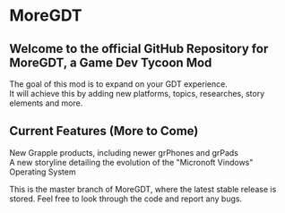 # MoreGDT
## Welcome to the official GitHub Repository for MoreGDT, a Game Dev Tycoon Mod

The goal of this mod is to expand on your GDT experience.  
It will achieve this by adding new platforms, topics, researches, story elements and more.  

## Current Features (More to Come)  
New Grapple products, including newer grPhones and grPads  
A new storyline detailing the evolution of the "Micronoft Vindows" Operating System  

This is the master branch of MoreGDT, where the latest stable release is stored. Feel free to look through the code and report any bugs.
